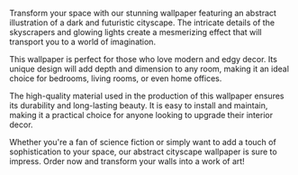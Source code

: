 <!--
Write me content for website with wallpaper "A wallpaper featuring an abstract illustration of a dark and futuristic cityscape, with glowing lights and skyscrapers."
-->

<!--font:Open Sans-->

Transform your space with our stunning wallpaper featuring an abstract illustration of a dark and futuristic cityscape. The intricate details of the skyscrapers and glowing lights create a mesmerizing effect that will transport you to a world of imagination.

This wallpaper is perfect for those who love modern and edgy decor. Its unique design will add depth and dimension to any room, making it an ideal choice for bedrooms, living rooms, or even home offices.

The high-quality material used in the production of this wallpaper ensures its durability and long-lasting beauty. It is easy to install and maintain, making it a practical choice for anyone looking to upgrade their interior decor.

Whether you're a fan of science fiction or simply want to add a touch of sophistication to your space, our abstract cityscape wallpaper is sure to impress. Order now and transform your walls into a work of art!
